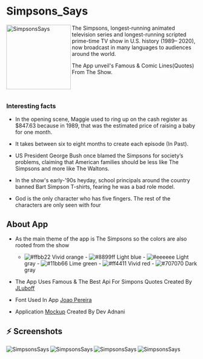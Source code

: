 # Simpsons_Says

<img align="left"  height="170px" width="170px" alt="SimpsonsSays"  src="https://i.imgur.com/NLMkZMQ.png"/>

The Simpsons, longest-running animated television series and longest-running scripted prime-time TV show in U.S. history (1989– 2020), now broadcast in many languages to audiences around the world.

The App unveil's Famous & Comic Lines(Quotes) From The Show.

</br></br>

### Interesting facts

- In the opening scene, Maggie used to ring up on the cash register as $847.63 because in 1989, that was the estimated price of raising a baby for one month.

- It takes between six to eight months to create each episode (In Past).

- US President George Bush once blamed the Simpsons for society’s problems, claiming that American families should be less like The Simpsons and more like The Waltons.

- In the show's early-'90s heyday, school principals around the country banned Bart Simpson T-shirts, fearing he was a bad role model.

-  God is the only character who has five fingers. The rest of the characters are only seen with four


##  About App 

-   As the main theme of the app is The Simpsons so the colors are also rooted from the show
       - ![#ffbb22](https://via.placeholder.com/15/ffbb22/000000?text=+)  Vivid orange
        - ![#8899ff](https://via.placeholder.com/15/8899ff/000000?text=+) Light blue
        - ![#eeeeee](https://via.placeholder.com/15/eeeeee/000000?text=+) Light gray
        - ![#11bb66](https://via.placeholder.com/15/11bb66/000000?text=+) Lime green
        - ![#ff4411](https://via.placeholder.com/15/ff4411/000000?text=+) Vivid red
        - ![#707070](https://via.placeholder.com/15/707070/000000?text=+) Dark gray
    
- The App Uses Famous & The Best Api For Simpons Quotes Created By [JLuboff](https://github.com/JLuboff/TheSimpsonsQuoteAPI)
- Font Used In App [Joao Pereira](https://www.dafont.com/joao-pereira.d5936)
- Application [Mockup](https://drive.google.com/file/d/160wH3UbSlkxJX55S6E26hLYB7xCabW8T/view?usp=sharing) Created By Dev Adnani

## :zap: Screenshots

  <img align="left" alt="SimpsonsSays"  src="https://i.imgur.com/m4rWYgu.png">
  <img align="left" alt="SimpsonsSays"  src="https://i.imgur.com/lSshViK.png">
  <img align="left" alt="SimpsonsSays"  src="https://i.imgur.com/LIiBO2a.png">
  <img align="left" alt="SimpsonsSays"  src="https://i.imgur.com/eUmH8na.png">

<br />


